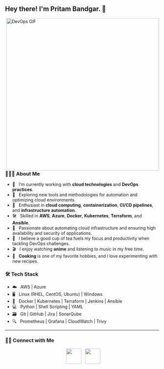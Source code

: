 <h2> Hey there! I'm Pritam Bandgar. 👋 </h2>

<img align="right" alt="DevOps GIF" src="https://media.giphy.com/media/xT0xeJpnYHgR3tPjpC/giphy.gif" width="500"/>

<h3> 👨🏻‍💻 About Me </h3>

- 🔭 &nbsp; I’m currently working with **cloud technologies** and **DevOps practices**.
- 🤔 &nbsp; Exploring new tools and methodologies for automation and optimizing cloud environments.
- 🌱 &nbsp; Enthusiast in **cloud computing**, **containerization**, **CI/CD pipelines**, and **infrastructure automation**.
- 🛠 &nbsp; Skilled in **AWS**, **Azure**, **Docker**, **Kubernetes**, **Terraform**, and **Ansible**.
- 💼 &nbsp; Passionate about automating cloud infrastructure and ensuring high availability and security of applications.
- 🍵 &nbsp; I believe a good cup of tea fuels my focus and productivity when tackling DevOps challenges.
- 🎬 &nbsp; I enjoy watching **anime** and listening to music in my free time.
- 🍳 &nbsp; **Cooking** is one of my favorite hobbies, and I love experimenting with new recipes.

<h3>🛠 Tech Stack</h3>

- ☁️ &nbsp; AWS | Azure  
- 🖥 &nbsp; Linux (RHEL, CentOS, Ubuntu) | Windows  
- 🔧 &nbsp; Docker | Kubernetes | Terraform | Jenkins | Ansible  
- 💻 &nbsp; Python | Shell Scripting | YAML  
- 🗃 &nbsp; Git | GitHub | Jira | SonarQube  
- 🔍 &nbsp; Prometheus | Grafana | CloudWatch | Trivy  

---

<h3> 🤝🏻 Connect with Me </h3>

<p align="center">
&nbsp; <a href="mailto:bandgar.pritam8@gmail.com" target="_blank" rel="noopener noreferrer"><img src="https://img.icons8.com/plasticine/100/000000/gmail.png" width="50" /></a>
&nbsp; <a href="https://www.instagram.com/ig.preet._/?igsh=czFwN242MHFzaXdj#" target="_blank" rel="noopener noreferrer"><img src="https://img.icons8.com/plasticine/100/000000/instagram-new.png" width="50" /></a>
</p>
